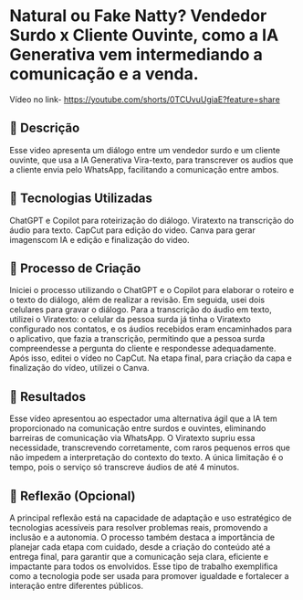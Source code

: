 # Natural ou Fake Natty? Vendedor Surdo x Cliente Ouvinte, como a IA Generativa vem intermediando a comunicação e a venda.
Vídeo no link- https://youtube.com/shorts/0TCUvuUgiaE?feature=share
## 📒 Descrição
Esse video apresenta um diálogo entre um vendedor surdo e um cliente ouvinte, que usa a IA Generativa Vira-texto, para transcrever os audios que a cliente envia pelo WhatsApp, facilitando a comunicação entre ambos. 

## 🤖 Tecnologias Utilizadas
ChatGPT e Copilot para roteirização do diálogo.
Viratexto na transcrição do áudio para texto.
CapCut para edição do video.
Canva para gerar imagenscom IA e edição e finalização do video.

## 🧐 Processo de Criação
Iniciei o processo utilizando o ChatGPT e o Copilot para elaborar o roteiro e o texto do diálogo, além de realizar a revisão. Em seguida, usei dois celulares para gravar o diálogo. Para a transcrição do áudio em texto, utilizei o Viratexto: o celular da pessoa surda já tinha o Viratexto configurado nos contatos, e os áudios recebidos eram encaminhados para o aplicativo, que fazia a transcrição, permitindo que a pessoa surda compreendesse a pergunta do cliente e respondesse adequadamente. Após isso, editei o vídeo no CapCut. Na etapa final, para criação da capa e finalização do vídeo, utilizei o Canva.

## 🚀 Resultados
Esse vídeo apresentou ao espectador uma alternativa ágil que a IA tem proporcionado na comunicação entre surdos e ouvintes, eliminando barreiras de comunicação via WhatsApp. O Viratexto supriu essa necessidade, transcrevendo corretamente, com raros pequenos erros que não impedem a interpretação do contexto do texto. A única limitação é o tempo, pois o serviço só transcreve áudios de até 4 minutos.

## 💭 Reflexão (Opcional)
A principal reflexão está na capacidade de adaptação e uso estratégico de tecnologias acessíveis para resolver problemas reais, promovendo a inclusão e a autonomia. O processo também destaca a importância de planejar cada etapa com cuidado, desde a criação do conteúdo até a entrega final, para garantir que a comunicação seja clara, eficiente e impactante para todos os envolvidos. Esse tipo de trabalho exemplifica como a tecnologia pode ser usada para promover igualdade e fortalecer a interação entre diferentes públicos.

